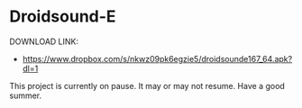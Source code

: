 Droidsound-E 
============
DOWNLOAD LINK:
* https://www.dropbox.com/s/nkwz09pk6egzie5/droidsounde167_64.apk?dl=1

This project is currently on pause. It may or may not resume. Have a good summer.
